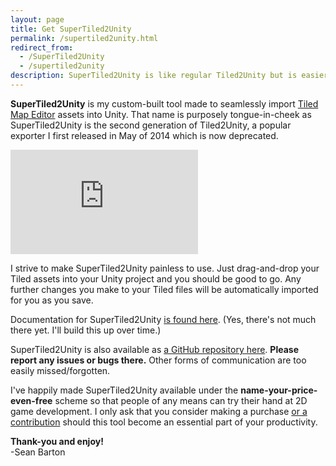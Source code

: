 ```yaml
---
layout: page
title: Get SuperTiled2Unity
permalink: /supertiled2unity.html
redirect_from:
  - /SuperTiled2Unity
  - /supertiled2unity
description: SuperTiled2Unity is like regular Tiled2Unity but is easier to use and has been updated to use new Unity classes like Tilemaps and Scripted Importers.
---
```


**SuperTiled2Unity** is my custom-built tool made to seamlessly import [Tiled Map Editor](https://www.mapeditor.org/) assets into Unity. That name is purposely tongue-in-cheek as 
SuperTiled2Unity is the second generation of Tiled2Unity, a popular exporter I first released in May of 2014 which is now deprecated.

<iframe class="u-full-width" frameborder="0" src="https://itch.io/embed/301803?bg_color=222222&amp;fg_color=eeeeee&amp;link_color=e53b44&amp;border_color=363636" height="167"></iframe>

I strive to make SuperTiled2Unity painless to use. Just drag-and-drop your Tiled assets into your Unity project and you should be good to go.
Any further changes you make to your Tiled files will be automatically imported for you as you save.

Documentation for SuperTiled2Unity [is found here](https://supertiled2unity.readthedocs.io). (Yes, there's not much there yet. I'll build this up over time.)

SuperTiled2Unity is also available as [a GitHub repository here](https://github.com/Seanba/SuperTiled2Unity). **Please report any issues or bugs there.** Other forms of communication are too easily missed/forgotten.

I've happily made SuperTiled2Unity available under the **name-your-price-even-free** scheme so that people of any means can try their hand at 2D game development.
I only ask that you consider making a purchase [or a contribution](donate.html) should this tool become an essential part of your productivity.

**Thank-you and enjoy!**  
-Sean Barton